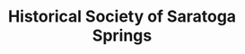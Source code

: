 ---
layout: repo
title: "Historical Society of Saratoga Springs"
id: 22795
permalink: repos/22795/
---